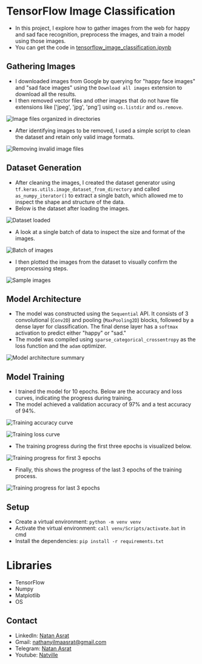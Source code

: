# TensorFlow Image Classification
- In this project, I explore how to gather images from the web for happy and sad face recognition, preprocess the images, and train a model using those images.
- You can get the code in [tensorflow_image_classification.ipynb](./tensorflow_image_classification.ipynb)

## Gathering Images
- I downloaded images from Google by querying for "happy face images" and "sad face images" using the `Download all images` extension to download all the results.
- I then removed vector files and other images that do not have file extensions like ['jpeg', 'jpg', 'png'] using `os.listdir` and `os.remove`.

![Image files organized in directories](./screenshots/files.JPG)

- After identifying images to be removed, I used a simple script to clean the dataset and retain only valid image formats.

![Removing invalid image files](./screenshots/remove.JPG)

## Dataset Generation
- After cleaning the images, I created the dataset generator using `tf.keras.utils.image_dataset_from_directory` and called `as_numpy_iterator()` to extract a single batch, which allowed me to inspect the shape and structure of the data.
- Below is the dataset after loading the images.

![Dataset loaded](./screenshots/loaded.JPG)

- A look at a single batch of data to inspect the size and format of the images.

![Batch of images](./screenshots/batch.JPG)

- I then plotted the images from the dataset to visually confirm the preprocessing steps.

![Sample images](./screenshots/imgs.JPG)

## Model Architecture
- The model was constructed using the `Sequential` API. It consists of 3 convolutional (`Conv2D`) and pooling (`MaxPooling2D`) blocks, followed by a dense layer for classification. The final dense layer has a `softmax` activation to predict either "happy" or "sad."
- The model was compiled using `sparse_categorical_crossentropy` as the loss function and the `adam` optimizer.

![Model architecture summary](./screenshots/model.JPG)

## Model Training
- I trained the model for 10 epochs. Below are the accuracy and loss curves, indicating the progress during training.
- The model achieved a validation accuracy of 97% and a test accuracy of 94%.

![Training accuracy curve](./screenshots/acc.JPG)

![Training loss curve](./screenshots/loss.JPG)

- The training progress during the first three epochs is visualized below.

![Training progress for first 3 epochs](./screenshots/first3.JPG)

- Finally, this shows the progress of the last 3 epochs of the training process.

![Training progress for last 3 epochs](./screenshots/last3.JPG)

## Setup
- Create a virtual environment: `python -m venv venv`
- Activate the virtual environment: `call venv/Scripts/activate.bat` in cmd
- Install the dependencies: `pip install -r requirements.txt`

# Libraries
- TensorFlow
- Numpy
- Matplotlib
- OS

## Contact
- LinkedIn: [Natan Asrat](https://linkedin.com/in/natan-asrat)
- Gmail: nathanyilmaasrat@gmail.com
- Telegram: [Natan Asrat](https://t.me/fail_your_way_to_success)
- Youtube: [Natville](https://www.youtube.com/@natvilletutor)

